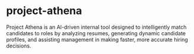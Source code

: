 # project-athena
Project Athena is an AI-driven internal tool designed to intelligently match candidates to roles by analyzing resumes, generating dynamic candidate profiles, and assisting management in making faster, more accurate hiring decisions.

